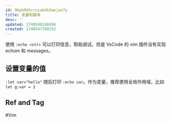 ```yaml
---
id: 9bpb9k5cruiab4k5wejao7y
title: 变量和脚本
desc: ''
updated: 1740548248496
created: 1740547398352
---
```


使用 `:echo <str>` 可以打印信息，帮助调试。但是 VsCode 的 vim 插件没有实现 echom 和 messages。

## 设置变量的值

`:let var="hello"` 随后打印 `:echo var`。作为变量，推荐使用全局作用域，比如 `let g:var = 2`

## Ref and Tag

#Vim